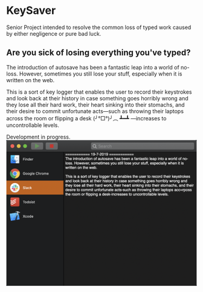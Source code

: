 # KeySaver
Senior Project intended to resolve the common loss of typed work caused by either negligence or pure bad luck.

## Are you sick of losing everything you've typed?
The introduction of autosave has been a fantastic leap into a world of no-loss. However, sometimes you still lose your stuff, especially when it is written on the web.

This is a sort of key logger that enables the user to record their keystrokes and look back at their history in case something goes horribly wrong and they lose all their hard work, their heart sinking into their stomachs, and their desire to commit unfortunate acts―such as throwing their laptops across the room or flipping a desk (╯°□°)╯︵ ┻━┻ ―increases to uncontrollable levels.

Development in progress.
![KeySaver](https://github.com/EtienneBBeaulac/KeySaver/blob/master/KeySaver.png)

